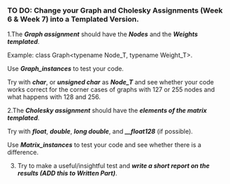 ### TO DO: Change your Graph and Cholesky Assignments (Week 6 & Week 7) into a Templated Version.

1.The ***Graph assignment*** should have the ***Nodes*** and  the ***Weights templated***.

  Example: class Graph<typename Node_T, typename Weight_T>.

  Use ***Graph_instances*** to test your code.

  Try with ***char***, or ***unsigned char*** as ***Node_T*** and see whether your code works correct for the corner cases of graphs with 127 or 255 nodes and what happens with 128 and 256. 

2.The ***Cholesky assignment*** should have the ***elements of the matrix templated***.

  Try with ***float***, ***double***, ***long double***, and ***__float128*** (if possible).

  Use ***Matrix_instances*** to test your code and see whether there is a difference.
  
  3. Try to make a useful/insightful test and ***write a short report on the results (ADD this to Written Part)***.




